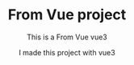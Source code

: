 <div align=center>
  <h1>From Vue project</h1>
  <p>This is a From Vue vue3</p>
  <p>I made this project with vue3</p>
</div>
